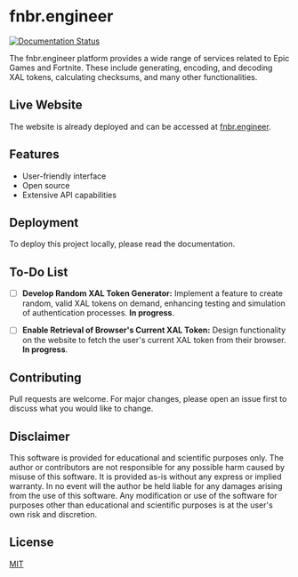 # fnbr.engineer
[![Documentation Status](https://readthedocs.org/projects/fnbrengineer/badge/?version=latest)](https://fnbrengineer.readthedocs.io/en/latest/?badge=latest)

The fnbr.engineer platform provides a wide range of services related to Epic Games and Fortnite. These include generating, encoding, and decoding XAL tokens, calculating checksums, and many other functionalities.

## Live Website

The website is already deployed and can be accessed at [fnbr.engineer](https://fnbr.engineer).

## Features

- User-friendly interface
- Open source
- Extensive API capabilities

## Deployment

To deploy this project locally, please read the documentation.

## To-Do List

- [ ] **Develop Random XAL Token Generator:** Implement a feature to create random, valid XAL tokens on demand, enhancing testing and simulation of authentication processes. **In progress**.

- [ ] **Enable Retrieval of Browser's Current XAL Token:** Design functionality on the website to fetch the user's current XAL token from their browser. **In progress**.

## Contributing

Pull requests are welcome. For major changes, please open an issue first to discuss what you would like to change.

## Disclaimer

This software is provided for educational and scientific purposes only. The author or contributors are not responsible for any possible harm caused by misuse of this software. It is provided as-is without any express or implied warranty. In no event will the author be held liable for any damages arising from the use of this software. Any modification or use of the software for purposes other than educational and scientific purposes is at the user's own risk and discretion.

## License

[MIT](https://choosealicense.com/licenses/mit/)
